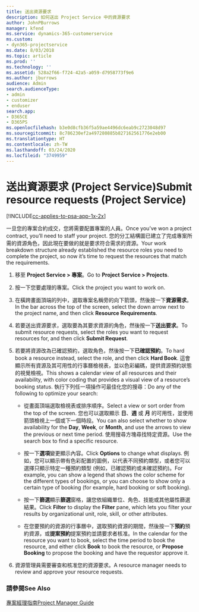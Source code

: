 ```yaml
---
title: 送出資源要求
description: 如何送出 Project Service 中的資源要求
author: JohnPBurrows
manager: kfend
ms.service: dynamics-365-customerservice
ms.custom:
- dyn365-projectservice
ms.date: 8/03/2018
ms.topic: article
ms.prod: ''
ms.technology: ''
ms.assetid: 528a2f66-f724-42a5-a059-d7958773f9e6
ms.author: jburrows
audience: Admin
search.audienceType:
- admin
- customizer
- enduser
search.app:
- D365CE
- D365PS
ms.openlocfilehash: b3e0d8cfb36f5a59ae4496dc6eab9c2723048d97
ms.sourcegitcommit: 8c786230ef2a497280885b827162561776e2eb00
ms.translationtype: HT
ms.contentlocale: zh-TW
ms.lasthandoff: 03/24/2020
ms.locfileid: "3749959"
---
```

# <a name="submit-resource-requests-project-service"></a><span data-ttu-id="f2e44-103">送出資源要求 (Project Service)</span><span class="sxs-lookup"><span data-stu-id="f2e44-103">Submit resource requests (Project Service)</span></span>

[!INCLUDE[cc-applies-to-psa-app-1x-2x](../includes/cc-applies-to-psa-app-1x-2x.md)]

<span data-ttu-id="f2e44-104">一旦您的專案合約成交，您將需要配置專案的人員。</span><span class="sxs-lookup"><span data-stu-id="f2e44-104">Once you’ve won a project contract, you’ll need to staff your project.</span></span> <span data-ttu-id="f2e44-105">您的分工結構圖已建立了完成專案所需的資源角色，因此現在要做的就是要求符合需求的資源。</span><span class="sxs-lookup"><span data-stu-id="f2e44-105">Your work breakdown structure already established the resource roles you need to complete the project, so now it’s time to request the resources that match the requirements.</span></span>  
  
1.  <span data-ttu-id="f2e44-106">移至 **Project Service > 專案**。</span><span class="sxs-lookup"><span data-stu-id="f2e44-106">Go to **Project Service > Projects**.</span></span>  
  
2.  <span data-ttu-id="f2e44-107">按一下您要處理的專案。</span><span class="sxs-lookup"><span data-stu-id="f2e44-107">Click the project you want to work on.</span></span>  
  
3.  <span data-ttu-id="f2e44-108">在橫跨畫面頂端的列中，選取專案名稱旁的向下箭頭，然後按一下**資源需求**。</span><span class="sxs-lookup"><span data-stu-id="f2e44-108">In the bar across the top of the screen, select the down arrow next to the project name, and then click **Resource Requirements**.</span></span>  
  
4.  <span data-ttu-id="f2e44-109">若要送出資源要求，選取要為其要求資源的角色，然後按一下**送出要求**。</span><span class="sxs-lookup"><span data-stu-id="f2e44-109">To submit resource requests, select the roles you want to request resources for, and then click **Submit Request**.</span></span>  
  
5.  <span data-ttu-id="f2e44-110">若要將資源改為已確認預約，選取角色，然後按一下**已確認預約**。</span><span class="sxs-lookup"><span data-stu-id="f2e44-110">To hard book a resource instead, select the role, and then click **Hard Book**.</span></span> <span data-ttu-id="f2e44-111">這會顯示所有資源及其可用性的行事曆檢視表，並以色彩編碼，提供資源預約狀態的視覺檢視。</span><span class="sxs-lookup"><span data-stu-id="f2e44-111">This shows a calendar view of all resources and their availability, with color coding that provides a visual view of a resource’s booking status.</span></span> <span data-ttu-id="f2e44-112">執行下列任一項操作可最佳化您的搜尋：</span><span class="sxs-lookup"><span data-stu-id="f2e44-112">Do any of the following to optimize your search:</span></span>  
  
    -   <span data-ttu-id="f2e44-113">從畫面頂端選取檢視表或排序順序。</span><span class="sxs-lookup"><span data-stu-id="f2e44-113">Select a view or sort order from the top of the screen.</span></span> <span data-ttu-id="f2e44-114">您也可以選取顯示 **日**、**週** 或 **月** 的可用性，並使用箭頭檢視上一個或下一個時段。</span><span class="sxs-lookup"><span data-stu-id="f2e44-114">You can also select whether to show availability for the **Day**, **Week**, or **Month**, and use the arrows to view the previous or next time period.</span></span> <span data-ttu-id="f2e44-115">使用搜尋方塊尋找特定資源。</span><span class="sxs-lookup"><span data-stu-id="f2e44-115">Use the search box to find a specific resource.</span></span>  
  
    -   <span data-ttu-id="f2e44-116">按一下**選項**變更顯示內容。</span><span class="sxs-lookup"><span data-stu-id="f2e44-116">Click **Options** to change what displays.</span></span> <span data-ttu-id="f2e44-117">例如，您可以顯示帶有色彩配置的圖例，以代表不同預約類型，或者您可以選擇只顯示特定一種預約類型 (例如，已確認預約或未確認預約)。</span><span class="sxs-lookup"><span data-stu-id="f2e44-117">For example, you can show a legend that shows the color scheme for the different types of bookings, or you can choose to show only a certain type of booking (for example, hard booking or soft booking).</span></span>  
  
    -   <span data-ttu-id="f2e44-118">按一下**篩選**顯示**篩選**窗格，讓您依組織單位、角色、技能或其他屬性篩選結果。</span><span class="sxs-lookup"><span data-stu-id="f2e44-118">Click **Filter** to display the **Filter** pane, which lets you filter your results by organizational unit, role, skill, or other attributes.</span></span>  
  
    -   <span data-ttu-id="f2e44-119">在您要預約的資源的行事曆中，選取預約資源的期間，然後按一下**預約**預約資源，或**提案預約**提案預約並請要求者核准。</span><span class="sxs-lookup"><span data-stu-id="f2e44-119">In the calendar for the resource you want to book, select the time period to book the resource, and either click **Book** to book the resource, or **Propose Booking** to propose the booking and have the requestor approve it.</span></span>  
  
6.  <span data-ttu-id="f2e44-120">資源管理員需要審查和核准您的資源要求。</span><span class="sxs-lookup"><span data-stu-id="f2e44-120">A resource manager needs to review and approve your resource requests.</span></span>  
  
### <a name="see-also"></a><span data-ttu-id="f2e44-121">請參閱</span><span class="sxs-lookup"><span data-stu-id="f2e44-121">See Also</span></span>  
 [<span data-ttu-id="f2e44-122">專案經理指南</span><span class="sxs-lookup"><span data-stu-id="f2e44-122">Project Manager Guide</span></span>](../project-service/project-manager-guide.md)
